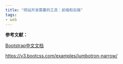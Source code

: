 ```yaml
---
title: "网站开发需要的工具：前端和后端"
tags:
- web
---
```

**参考文献：**

[Bootstrap中文文档](https://v3.bootcss.com/getting-started/)

https://v3.bootcss.com/examples/jumbotron-narrow/

<!-- more -->